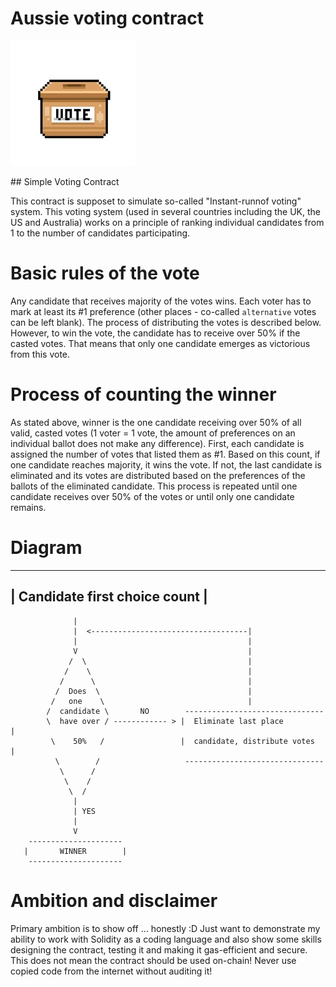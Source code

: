 # Aussie voting contract

![Vote box image](./img/vote-box.png)

## Simple Voting Contract

This contract is supposet to simulate so-called "Instant-runnof voting" system. This voting system (used in several countries including the UK, the US and Australia) works on a principle of ranking individual candidates from 1 to the number of candidates participating.

# Basic rules of the vote

Any candidate that receives majority of the votes wins. Each voter has to mark at least its #1 preference (other places - co-called `alternative` votes can be left blank). The process of distributing the votes is described below. However, to win the vote, the candidate has to receive over 50% if the casted votes. That means that only one candidate emerges as victorious from this vote.

# Process of counting the winner

As stated above, winner is the one candidate receiving over 50% of all valid, casted votes (1 voter = 1 vote, the amount of preferences on an individual ballot does not make any difference). First, each candidate is assigned the number of votes that listed them as #1. Based on this count, if one candidate reaches majority, it wins the vote. If not, the last candidate is eliminated and its votes are distributed based on the preferences of the ballots of the eliminated candidate. This process is repeated until one candidate receives over 50% of the votes or until only one candidate remains.

# Diagram

 ------------------------------------
|    Candidate first choice count    |
 ------------------------------------
                  |
                  |  <-----------------------------------|
                  |                                      |
                  V                                      |
                 /  \                                    |
                /    \                                   |
               /      \                                  |
              /  Does  \                                 |
             /   one    \                                |
            /  candidate \       NO        -------------------------------
            \  have over / ------------ > |  Eliminate last place         |
             \    50%   /                 |  candidate, distribute votes  |
              \        /                   -------------------------------
               \      /
                \    /
                 \  /
                  |
                  | YES
                  |
                  V
        ---------------------
       |       WINNER        |           
        ---------------------

# Ambition and disclaimer

Primary ambition is to show off ... honestly :D Just want to demonstrate my ability to work with Solidity as a coding language and also show some skills designing the contract, testing it and making it gas-efficient and secure. This does not mean the contract should be used on-chain! Never use copied code from the internet without auditing it!
